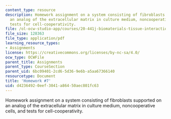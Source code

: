 ```yaml
---
content_type: resource
description: Homework assignment on a system consisting of fibroblasts supported on
  an analog of the extracellular matrix in culture medium, noncooperative cells, and
  tests for cell-cooperativity.
file: /ol-ocw-studio-app/courses/20-441j-biomaterials-tissue-interactions-fall-2009/d42364920eef3041a86450aec801fc63_MIT20_441JF09_hw7.pdf
file_size: 128363
file_type: application/pdf
learning_resource_types:
- Assignments
license: https://creativecommons.org/licenses/by-nc-sa/4.0/
ocw_type: OCWFile
parent_title: Assignments
parent_type: CourseSection
parent_uid: 6bc09401-2cd6-5d36-9e6b-a5aa67366140
resourcetype: Document
title: 'Homework #7'
uid: d4236492-0eef-3041-a864-50aec801fc63
---
```

Homework assignment on a system consisting of fibroblasts supported on an analog of the extracellular matrix in culture medium, noncooperative cells, and tests for cell-cooperativity.